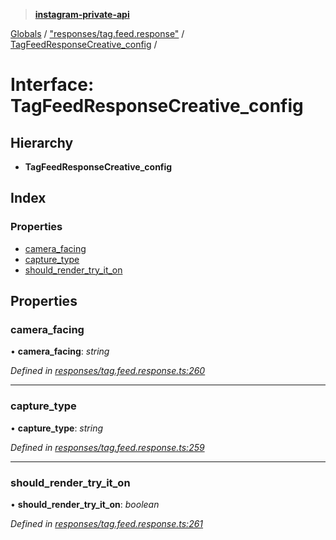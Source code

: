> **[instagram-private-api](../README.md)**

[Globals](../README.md) / ["responses/tag.feed.response"](../modules/_responses_tag_feed_response_.md) / [TagFeedResponseCreative_config](_responses_tag_feed_response_.tagfeedresponsecreative_config.md) /

# Interface: TagFeedResponseCreative_config

## Hierarchy

* **TagFeedResponseCreative_config**

## Index

### Properties

* [camera_facing](_responses_tag_feed_response_.tagfeedresponsecreative_config.md#camera_facing)
* [capture_type](_responses_tag_feed_response_.tagfeedresponsecreative_config.md#capture_type)
* [should_render_try_it_on](_responses_tag_feed_response_.tagfeedresponsecreative_config.md#should_render_try_it_on)

## Properties

###  camera_facing

• **camera_facing**: *string*

*Defined in [responses/tag.feed.response.ts:260](https://github.com/dilame/instagram-private-api/blob/3e16058/src/responses/tag.feed.response.ts#L260)*

___

###  capture_type

• **capture_type**: *string*

*Defined in [responses/tag.feed.response.ts:259](https://github.com/dilame/instagram-private-api/blob/3e16058/src/responses/tag.feed.response.ts#L259)*

___

###  should_render_try_it_on

• **should_render_try_it_on**: *boolean*

*Defined in [responses/tag.feed.response.ts:261](https://github.com/dilame/instagram-private-api/blob/3e16058/src/responses/tag.feed.response.ts#L261)*